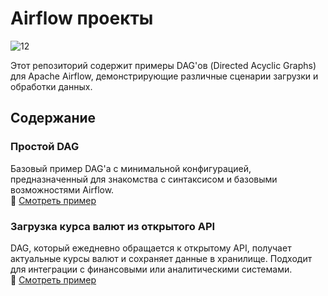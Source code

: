 # Airflow проекты

![12](https://github.com/user-attachments/assets/5b7f5c44-a90d-41ff-bed3-d6df8d2cc342)

Этот репозиторий содержит примеры DAG'ов (Directed Acyclic Graphs) для Apache Airflow, демонстрирующие различные сценарии загрузки и обработки данных.

## Содержание

### Простой DAG  
Базовый пример DAG'а с минимальной конфигурацией, предназначенный для знакомства с синтаксисом и базовыми возможностями Airflow.  
🔗 [Смотреть пример](https://github.com/erohin94/de_airflow_project/tree/main/first_dag)

### Загрузка курса валют из открытого API  
DAG, который ежедневно обращается к открытому API, получает актуальные курсы валют и сохраняет данные в хранилище. Подходит для интеграции с финансовыми или аналитическими системами.  
🔗 [Смотреть пример](https://github.com/erohin94/de_airflow_project/tree/main/currencybeacon_api_project)

